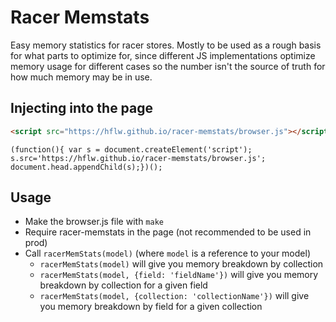 Racer Memstats
==============

Easy memory statistics for racer stores. Mostly to be used as a rough basis for what parts to optimize for, since different JS implementations optimize memory usage for different cases so the number isn't the source of truth for how much memory may be in use.

Injecting into the page
-----------------------

```html
<script src="https://hflw.github.io/racer-memstats/browser.js"></script>
```

```
(function(){ var s = document.createElement('script'); s.src='https://hflw.github.io/racer-memstats/browser.js'; document.head.appendChild(s);})();
```

Usage
-----

 - Make the browser.js file with `make`
 - Require racer-memstats in the page (not recommended to be used in prod)
 - Call `racerMemStats(model)` (where `model` is a reference to your model)
   - `racerMemStats(model)` will give you memory breakdown by collection
   - `racerMemStats(model, {field: 'fieldName'})` will give you memory breakdown by collection for a given field
   - `racerMemStats(model, {collection: 'collectionName'})` will give you memory breakdown by field for a given collection

